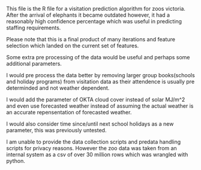 This file is the R file for a visitation prediction algorithm for zoos victoria. After the arrival of elephants it became outdated however, it had a reasonably high confidence percentage which was useful in predicting staffing requirements. 

Please note that this is a final product of many iterations and feature selection which landed on the current set of features.

Some extra pre processing of the data would be useful and perhaps some additional parameters. 

I would pre process the data better by removing larger group books(schools and holiday programs) from visitation data as their attendence is usually pre determinded and not weather dependent.

I would add the parameter of OKTA cloud cover instead of solar MJ/m^2 and even use forecasted weather instead of assuming the actual weather is an accurate repensentation of forecasted weather. 

I would also consider time since/until next school holidays as a new parameter, this was previously untested.

I am unable to provide the data collection scripts and predata handling scripts for privacy reasons. However the zoo data was taken from an internal system as a csv of over 30 million rows which was wrangled with python.
